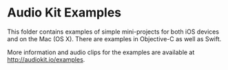 Audio Kit Examples
==================

This folder contains examples of simple mini-projects for both iOS devices and on the Mac (OS X).  There are examples in Objective-C as well as Swift.

More information and audio clips for the examples are available at <http://audiokit.io/examples>.
